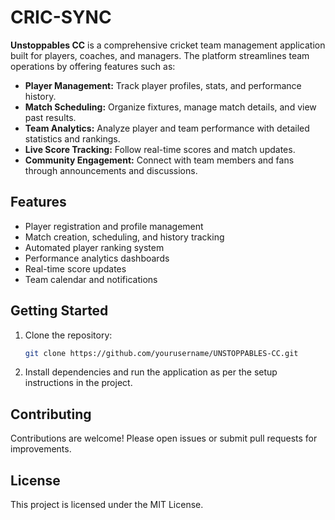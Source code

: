 # CRIC-SYNC

**Unstoppables CC** is a comprehensive cricket team management application built for players, coaches, and managers. The platform streamlines team operations by offering features such as:

- **Player Management:** Track player profiles, stats, and performance history.
- **Match Scheduling:** Organize fixtures, manage match details, and view past results.
- **Team Analytics:** Analyze player and team performance with detailed statistics and rankings.
- **Live Score Tracking:** Follow real-time scores and match updates.
- **Community Engagement:** Connect with team members and fans through announcements and discussions.

## Features

- Player registration and profile management
- Match creation, scheduling, and history tracking
- Automated player ranking system
- Performance analytics dashboards
- Real-time score updates
- Team calendar and notifications

## Getting Started

1. Clone the repository:
    ```bash
    git clone https://github.com/yourusername/UNSTOPPABLES-CC.git
    ```
2. Install dependencies and run the application as per the setup instructions in the project.

## Contributing

Contributions are welcome! Please open issues or submit pull requests for improvements.

## License

This project is licensed under the MIT License.

